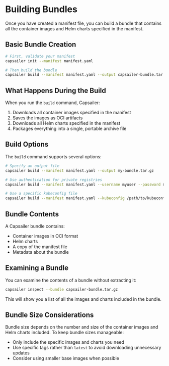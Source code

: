 # Building Bundles

Once you have created a manifest file, you can build a bundle that contains all the container images and Helm charts specified in the manifest.

## Basic Bundle Creation

```bash
# First, validate your manifest
capsailer init --manifest manifest.yaml

# Then build the bundle
capsailer build --manifest manifest.yaml --output capsailer-bundle.tar.gz
```

## What Happens During the Build

When you run the `build` command, Capsailer:

1. Downloads all container images specified in the manifest
2. Saves the images as OCI artifacts
3. Downloads all Helm charts specified in the manifest
4. Packages everything into a single, portable archive file

## Build Options

The `build` command supports several options:

```bash
# Specify an output file
capsailer build --manifest manifest.yaml --output my-bundle.tar.gz

# Use authentication for private registries
capsailer build --manifest manifest.yaml --username myuser --password mypassword

# Use a specific kubeconfig file
capsailer build --manifest manifest.yaml --kubeconfig /path/to/kubeconfig
```

## Bundle Contents

A Capsailer bundle contains:

- Container images in OCI format
- Helm charts
- A copy of the manifest file
- Metadata about the bundle

## Examining a Bundle

You can examine the contents of a bundle without extracting it:

```bash
capsailer inspect --bundle capsailer-bundle.tar.gz
```

This will show you a list of all the images and charts included in the bundle.

## Bundle Size Considerations

Bundle size depends on the number and size of the container images and Helm charts included. To keep bundle sizes manageable:

- Only include the specific images and charts you need
- Use specific tags rather than `latest` to avoid downloading unnecessary updates
- Consider using smaller base images when possible 